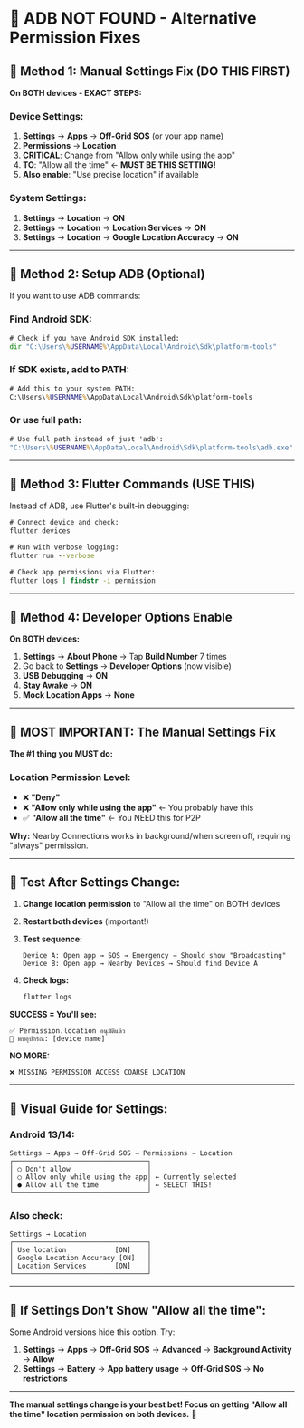 # 🚨 **ADB NOT FOUND - Alternative Permission Fixes**

## 🔧 **Method 1: Manual Settings Fix (DO THIS FIRST)**

**On BOTH devices - EXACT STEPS:**

### **Device Settings:**
1. **Settings** → **Apps** → **Off-Grid SOS** (or your app name)
2. **Permissions** → **Location**
3. **CRITICAL**: Change from "Allow only while using the app" 
4. **TO**: "Allow all the time" ← **MUST BE THIS SETTING!**
5. **Also enable**: "Use precise location" if available

### **System Settings:**
1. **Settings** → **Location** → **ON**
2. **Settings** → **Location** → **Location Services** → **ON**
3. **Settings** → **Location** → **Google Location Accuracy** → **ON**

---

## 🔧 **Method 2: Setup ADB (Optional)**

If you want to use ADB commands:

### **Find Android SDK:**
```cmd
# Check if you have Android SDK installed:
dir "C:\Users\%USERNAME%\AppData\Local\Android\Sdk\platform-tools"
```

### **If SDK exists, add to PATH:**
```cmd
# Add this to your system PATH:
C:\Users\%USERNAME%\AppData\Local\Android\Sdk\platform-tools
```

### **Or use full path:**
```cmd
# Use full path instead of just 'adb':
"C:\Users\%USERNAME%\AppData\Local\Android\Sdk\platform-tools\adb.exe" devices
```

---

## 🔧 **Method 3: Flutter Commands (USE THIS)**

Instead of ADB, use Flutter's built-in debugging:

```cmd
# Connect device and check:
flutter devices

# Run with verbose logging:
flutter run --verbose

# Check app permissions via Flutter:
flutter logs | findstr -i permission
```

---

## 🔧 **Method 4: Developer Options Enable**

**On BOTH devices:**

1. **Settings** → **About Phone** → Tap **Build Number** 7 times
2. Go back to **Settings** → **Developer Options** (now visible)
3. **USB Debugging** → **ON**
4. **Stay Awake** → **ON**
5. **Mock Location Apps** → **None**

---

## 🎯 **MOST IMPORTANT: The Manual Settings Fix**

**The #1 thing you MUST do:**

### **Location Permission Level:**
- ❌ **"Deny"** 
- ❌ **"Allow only while using the app"** ← You probably have this
- ✅ **"Allow all the time"** ← You NEED this for P2P

**Why:** Nearby Connections works in background/when screen off, requiring "always" permission.

---

## 🧪 **Test After Settings Change:**

1. **Change location permission** to "Allow all the time" on BOTH devices
2. **Restart both devices** (important!)
3. **Test sequence:**
   ```
   Device A: Open app → SOS → Emergency → Should show "Broadcasting"
   Device B: Open app → Nearby Devices → Should find Device A
   ```

4. **Check logs:**
   ```cmd
   flutter logs
   ```

**SUCCESS = You'll see:**
```
✅ Permission.location อนุมัติแล้ว
🎯 พบอุปกรณ์: [device name]
```

**NO MORE:**
```
❌ MISSING_PERMISSION_ACCESS_COARSE_LOCATION
```

---

## 📱 **Visual Guide for Settings:**

### **Android 13/14:**
```
Settings → Apps → Off-Grid SOS → Permissions → Location
┌─────────────────────────────────┐
│ ○ Don't allow                   │
│ ○ Allow only while using the app│ ← Currently selected
│ ● Allow all the time            │ ← SELECT THIS!
└─────────────────────────────────┘
```

### **Also check:**
```
Settings → Location
┌─────────────────────────────────┐
│ Use location            [ON]    │
│ Google Location Accuracy [ON]   │
│ Location Services       [ON]    │
└─────────────────────────────────┘
```

---

## 🚨 **If Settings Don't Show "Allow all the time":**

Some Android versions hide this option. Try:

1. **Settings** → **Apps** → **Off-Grid SOS** → **Advanced** → **Background Activity** → **Allow**
2. **Settings** → **Battery** → **App battery usage** → **Off-Grid SOS** → **No restrictions**

---

**The manual settings change is your best bet! Focus on getting "Allow all the time" location permission on both devices.** 🎯